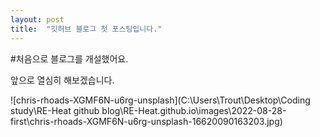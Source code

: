 ```yaml
---
layout: post
title:  "깃허브 블로그 첫 포스팅입니다."
---
```


#처음으로 블로그를 개설했어요.

앞으로 열심히 해보겠습니다.

![chris-rhoads-XGMF6N-u6rg-unsplash](C:\Users\Trout\Desktop\Coding study\RE-Heat github blog\RE-Heat.github.io\images\2022-08-28-first\chris-rhoads-XGMF6N-u6rg-unsplash-16620090163203.jpg)

